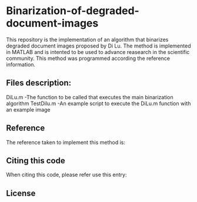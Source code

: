 # Binarization-of-degraded-document-images

This repository is the implementation of an algorithm that binarizes degraded document images proposed by Di Lu. The method is implemented in MATLAB and is intented to be used to advance reasearch in the scientific community. This method was programmed according the reference information.

## Files description:

DiLu.m
  -The function to be called that executes the main binarization algorithm
TestDilu.m
  -An example script to execute the DiLu.m function with an example image
  
## Reference

The reference taken to implement this method is:


## Citing this code

When citing this code, please refer use this entry:

## License





